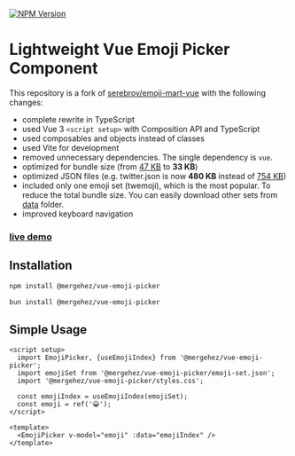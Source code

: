 [![NPM Version](https://img.shields.io/npm/v/%40mergehez%2Fvue-emoji-picker)](https://www.npmjs.com/package/@mergehez/vue-emoji-picker)

# Lightweight Vue Emoji Picker Component

This repository is a fork of [serebrov/emoji-mart-vue](https://github.com/serebrov/emoji-mart-vue) with the following changes:

- complete rewrite in TypeScript
- used Vue 3 `<script setup>` with Composition API and TypeScript
- used composables and objects instead of classes
- used Vite for development
- removed unnecessary dependencies. The single dependency is `vue`.
- optimized for bundle size (from [47 KB](https://github.com/serebrov/emoji-mart-vue/blob/a1ea72673a111cce78dc8caad8bc9ea3e02ad5bd/dist/emoji-mart.js) to **33 KB**)
- optimized JSON files (e.g. twitter.json is now **480 KB** instead of [754 KB](https://github.com/serebrov/emoji-mart-vue/blob/1db68aeff40f8df4db791715d3be1361bf3960b7/data/twitter.json))
- included only one emoji set (twemoji), which is the most popular. To reduce the total bundle size. You can easily download other sets from [data](htps://github.com/mergehez/vue-emoji-picker/tree/main/public/data) folder.
- improved keyboard navigation

### [live demo](https://emoji-picker.mergesoft.dev/)

## Installation

```bash
npm install @mergehez/vue-emoji-picker
```

```bash
bun install @mergehez/vue-emoji-picker
```

## Simple Usage

```vue
<script setup>
  import EmojiPicker, {useEmojiIndex} from '@mergehez/vue-emoji-picker';
  import emojiSet from '@mergehez/vue-emoji-picker/emoji-set.json';
  import '@mergehez/vue-emoji-picker/styles.css';

  const emojiIndex = useEmojiIndex(emojiSet);
  const emoji = ref('😀');
</script>

<template>
  <EmojiPicker v-model="emoji" :data="emojiIndex" />
</template>